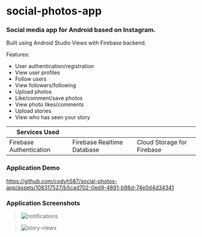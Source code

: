 # social-photos-app

### Social media app for Android based on Instagram.

Built using Android Studio Views with Firebase backend.

Features:
* User authentication/registration
* View user profiles
* Follow users
* View followers/following
* Upload photos
* Like/comment/save photos
* View photo likes/comments
* Upload stories
* View who has seen your story

| Services Used | &nbsp; | &nbsp; |
| --- | --- | --- |
| Firebase Authentication | Firebase Realtime Database | Cloud Storage for Firebase |

### Application Demo
https://github.com/codyh587/social-photos-app/assets/108317527/b5cad702-0ed9-4891-b98d-74e0d4d34341

### Application Screenshots

> ![notifications](https://github.com/codyh587/social-photos-app/assets/108317527/890908e4-cf56-449e-b49f-d6c5f1bffeb9)

> ![story-views](https://github.com/codyh587/social-photos-app/assets/108317527/94299837-20f9-4cdc-bfdc-eec96e4bb77f)

